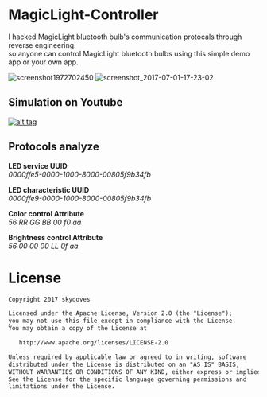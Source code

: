 # MagicLight-Controller
I hacked MagicLight bluetooth bulb's communication protocals through reverse engineering.<br>
so anyone can control MagicLight bluetooth bulbs using this simple demo app or your own app.

![screenshot1972702450](https://user-images.githubusercontent.com/24237865/27760414-a01409b0-5e81-11e7-9685-64a41c6629cb.png) 
![screenshot_2017-07-01-17-23-02](https://user-images.githubusercontent.com/24237865/27760413-a0062642-5e81-11e7-9003-e6fbc3022757.png)

## Simulation on Youtube
<a href="https://youtu.be/1pZjqVqJMqI" target="_blank">![alt tag](https://user-images.githubusercontent.com/24237865/27760540-1aaedb16-5e85-11e7-99e9-9584c8907b91.png)</a>

## Protocols analyze
**LED service UUID**<br>
_0000ffe5-0000-1000-8000-00805f9b34fb_

**LED characteristic UUID**<br>
_0000ffe9-0000-1000-8000-00805f9b34fb_

**Color control Attribute**<br>
_56 RR GG BB 00 f0 aa_

**Brightness control Attribute**<br>
_56 00 00 00 LL 0f aa_

# License
```xml
Copyright 2017 skydoves

Licensed under the Apache License, Version 2.0 (the "License");
you may not use this file except in compliance with the License.
You may obtain a copy of the License at

   http://www.apache.org/licenses/LICENSE-2.0

Unless required by applicable law or agreed to in writing, software
distributed under the License is distributed on an "AS IS" BASIS,
WITHOUT WARRANTIES OR CONDITIONS OF ANY KIND, either express or implied.
See the License for the specific language governing permissions and
limitations under the License.
```
